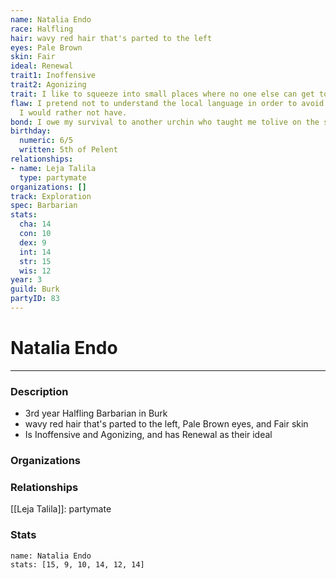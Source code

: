 ```yaml
---
name: Natalia Endo
race: Halfling
hair: wavy red hair that's parted to the left
eyes: Pale Brown
skin: Fair
ideal: Renewal
trait1: Inoffensive
trait2: Agonizing
trait: I like to squeeze into small places where no one else can get to me.
flaw: I pretend not to understand the local language in order to avoid interactions
  I would rather not have.
bond: I owe my survival to another urchin who taught me tolive on the streets.
birthday:
  numeric: 6/5
  written: 5th of Pelent
relationships:
- name: Leja Talila
  type: partymate
organizations: []
track: Exploration
spec: Barbarian
stats:
  cha: 14
  con: 10
  dex: 9
  int: 14
  str: 15
  wis: 12
year: 3
guild: Burk
partyID: 83
---
```

# Natalia Endo
---
### Description
- 3rd year Halfling Barbarian in Burk
- wavy red hair that's parted to the left, Pale Brown eyes, and Fair skin
- Is Inoffensive and Agonizing, and has Renewal as their ideal

### Organizations
### Relationships
[[Leja Talila]]: partymate
### Stats
```statblock
name: Natalia Endo
stats: [15, 9, 10, 14, 12, 14]
```
